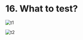 # 16. What to test?

![t1](https://github.com/kiranbansode/learn-react-testing/assets/50626798/14bd6793-2514-4951-818e-f48762a020a6)

![t2](https://github.com/kiranbansode/learn-react-testing/assets/50626798/254e8f02-76f9-4c7d-b75a-f753c8f9bca5)
